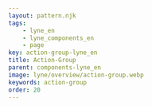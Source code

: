 ```yaml
---
layout: pattern.njk
tags: 
    - lyne_en
    - lyne_components_en
    - page
key: action-group-lyne_en
title: Action-Group
parent: components-lyne_en
image: lyne/overview/action-group.webp
keywords: action-group
order: 20
---
```

